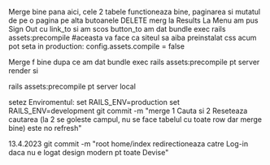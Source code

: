 Merge bine pana aici, cele 2 tabele functioneaza bine, paginarea si mutatul de pe o pagina pe alta butoanele DELETE merg la Results
La Menu am pus Sign Out cu link_to si am scos button_to
am dat bundle exec rails assets:precompile   #aceasta  va face ca siteul sa aiba preinstalat css
acum pot seta in production: config.assets.compile = false   

Merge f bine dupa ce am dat bundle exec rails assets:precompile    pt server render  si

rails assets:precompile  pt server local 

setez Enviromentul: set RAILS_ENV=production      set RAILS_ENV=development
git commit -m "merge 1 Cauta si 2 Reseteaza cautarea (la 2 se goleste campul, nu se face tabelul cu toate row dar merge bine) este no refresh"

13.4.2023 git commit -m "root home/index redirectioneaza catre Log-in daca nu e logat design modern pt toate Devise"